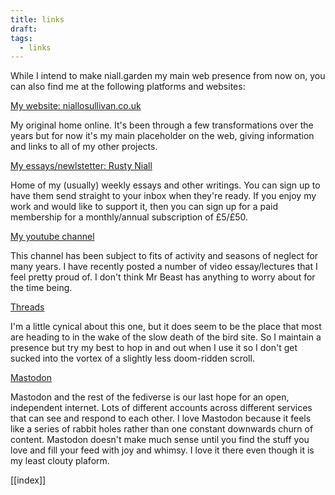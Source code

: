 ```yaml
---
title: links
draft: 
tags:
  - links
---
```

While I intend to make niall.garden my main web presence from now on, you can also find me at the following platforms and websites:

[My website: niallosullivan.co.uk](https://niallosullivan.co.uk)

My original home online. It's been through a few transformations over the years but for now it's my main placeholder on the web, giving information and links to all of my other projects.

[My essays/newlstetter: Rusty Niall](https://buttondown.email/niall/)  

Home of my (usually) weekly essays and other writings. You can sign up to have them send straight to your inbox when they're ready. If you enjoy my work and would like to support it, then you can sign up for a paid membership for a monthly/annual subscription of £5/£50. 

[My youtube channel](https://youtube.com/niallosullivan)

This channel has been subject to fits of activity and seasons of neglect for many years. I have recently posted a number of video essay/lectures that I feel pretty proud of. I don't think Mr Beast has anything to worry about for the time being.

[Threads](https://threads.net/@rusty_niall)

I'm a little cynical about this one, but it does seem to be the place that most are heading to in the wake of the slow death of the bird site. So I maintain a presence but try my best to hop in and out when I use it so I don't get sucked into the vortex of a slightly less doom-ridden scroll.

[Mastodon](https://sunny.garden/@rustyniall)

Mastodon and the rest of the fediverse is our last hope for an open, independent internet. Lots of different accounts across different services that can see and respond to each other. I love Mastodon because it feels like a series of rabbit holes rather than one constant downwards churn of content. Mastodon doesn't make much sense until you find the stuff you love and fill your feed with joy and whimsy. I love it there even though it is my least clouty plaform. 

[[index]]


